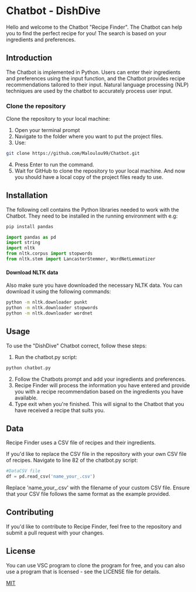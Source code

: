 # Chatbot - DishDive
Hello and welcome to the Chatbot "Recipe Finder". The Chatbot can help you to find the perfect recipe for you!
The search is based on your ingredients and preferences.

## Introduction
The Chatbot is implemented in Python. Users can enter their ingredients and preferences using the input function, and the Chatbot provides recipe recommendations tailored to their input. Natural language processing (NLP) techniques are used by the chatbot to accurately process user input.

### Clone the repository
Clone the repository to your local machine:
1. Open your terminal prompt
2. Navigate to the folder where you want to put the project files.
3. Use: 
```bash
git clone https://github.com/Maloulou99/Chatbot.git
```

4. Press Enter to run the command.
5. Wait for GitHub to clone the repository to your local machine. And now you should have a local copy of the project files ready to use.

## Installation
The following cell contains the Python libraries needed to work with the Chatbot. They need to be installed in the running environment with e.g:

```bash
pip install pandas
```

```python
import pandas as pd
import string
import nltk
from nltk.corpus import stopwords
from nltk.stem import LancasterStemmer, WordNetLemmatizer
```

#### Download NLTK data
Also make sure you have downloaded the necessary NLTK data. You can download it using the following commands:

```bash
python -m nltk.downloader punkt
python -m nltk.downloader stopwords
python -m nltk.downloader wordnet
```

## Usage 
To use the "DishDive" Chatbot correct, follow these steps: 
1. Run the chatbot.py script:
```bash
python chatbot.py
```
2. Follow the Chatbots prompt and add your ingredients and preferences.
3. Recipe Finder will process the information you have entered and provide you with a recipe recommendation based on the ingredients you have available. 
4. Type exit when you're finished. This will signal to the Chatbot that you have received a recipe that suits you.

## Data
Recipe Finder uses a CSV file of recipes and their ingredients. 

If you'd like to replace the CSV file in the repository with your own CSV file of recipes. 
Navigate to line 82 of the chatbot.py script: 
```python
#DataCSV file
df = pd.read_csv('name_your_.csv')
```
Replace 'name_your_.csv' with the filename of your custom CSV file. Ensure that your CSV file follows the same format as the example provided.

## Contributing
If you'd like to contribute to Recipe Finder, feel free to the repository and submit a pull request with your changes.

## License
You can use VSC program to clone the program for free, and you can also use a program that is licensed - see the LICENSE file for details.

[MIT](https://choosealicense.com/licenses/mit/)
